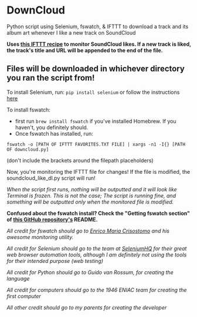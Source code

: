 # DownCloud

Python script using Selenium, fswatch, &amp; IFTTT to download a track and its album art whenever I like a new track on SoundCloud

**Uses [this IFTTT recipe](https://goo.gl/556rKd) to monitor SoundCloud likes. If a new track is liked, the track's title and URL will be appended to the end of the file.**

Files will be downloaded in whichever directory you ran the script from!
------
To install Selenium, run: `pip install selenium` or follow the instructions [here](http://goo.gl/JmxrPT)

To install fswatch:
  * first run `brew install fswatch` if you've installed Homebrew. If you haven't, you definitely should.
  * Once fswatch has installed, run:
  
  `fswatch -o [PATH OF IFTTT FAVORITES.TXT FILE] | xargs -n1 -I{} [PATH OF downcloud.py]`

  (don't include the brackets around the filepath placeholders)

Now, you're monitoring the IFTTT file for changes! If the file is modified, the soundcloud_like_dl.py script will run!

*When the script first runs, nothing will be outputted and it will look like Terminal is frozen. This is not the case; The script is running fine, and *something will be outputted only when the monitored file is modified.**

**Confused about the fswatch install? Check the "Getting fswatch section" of [this GitHub repository's](https://github.com/emcrisostomo/fswatch) README.**

_All credit for fswatch should go to [Enrico Maria Crisostomo](https://github.com/emcrisostomo) and his awesome monitoring utility._

_All credit for Selenium should go to the team at [SeleniumHQ](http://www.seleniumhq.org/) for their great web browser automation tools, although I am definitely not using the tools for their intended purpose (web testing)_

_All credit for Python should go to Guido van Rossum, for creating the language_

_All credit for computers should go to the 1946 ENIAC team for creating the first computer_

_All other credit should go to my parents for creating the developer_
